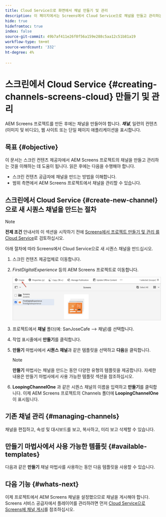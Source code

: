 ```yaml
---
title: Cloud Service으로 화면에서 채널 만들기 및 관리
description: 이 페이지에서는 Screens에서 Cloud Service으로 채널을 만들고 관리하는 방법을 설명합니다.
hide: true
hidefromtoc: true
index: false
source-git-commit: 49b7af411e26f0f56a159e288c5aa12c51b81a19
workflow-type: tm+mt
source-wordcount: '332'
ht-degree: 4%

---
```



# 스크린에서 Cloud Service {#creating-channels-screens-cloud} 만들기 및 관리

AEM Screens 프로젝트를 만든 후에는 채널을 만들어야 합니다.
***채널***, 일련의 컨텐츠(이미지 및 비디오), 웹 사이트 또는 단일 페이지 애플리케이션을 표시합니다.

## 목표 {#objective}

이 문서는 스크린 컨텐츠 제공자에서 AEM Screens 프로젝트의 채널을 만들고 관리하는 것을 이해하는 데 도움이 됩니다. 읽은 후에는 다음을 수행해야 합니다.

* 스크린 컨텐츠 공급자에 채널을 만드는 방법을 이해합니다.
* 범위 측면에서 AEM Screens 프로젝트에서 채널을 관리할 수 있습니다.

## 스크린에서 Cloud Service {#create-new-channel}으로 새 시퀀스 채널을 만드는 절차

>[!NOTE]
>**전제 조건**
>안내서의 이 섹션을 시작하기 전에 [Screens에서 프로젝트 만들기 및 관리 를 Cloud Service](/help/screens-cloud/creating-content/creating-projects-screens-cloud.md)로 검토하십시오.

아래 절차에 따라 Screens에서 Cloud Service으로 새 시퀀스 채널을 만드십시오.

1. 스크린 컨텐츠 제공업체로 이동합니다.

1. *FirstDigitalExperience* 등의 AEM Screens 프로젝트로 이동합니다.

   ![](/help/screens-cloud/assets/create-content/create-channel1.png)

1. 프로젝트에서 **채널** 폴더(예: SanJoseCafe —> 채널)를 선택합니다.
1. 작업 표시줄에서 **만들기**&#x200B;를 클릭합니다.
1. **만들기** 마법사에서 **시퀀스 채널**&#x200B;과 같은 템플릿을 선택하고 **다음**&#x200B;을 클릭합니다.

   >[!NOTE]
   > **만들기** 마법사는 채널을 만드는 동안 다양한 유형의 템플릿을 제공합니다. 자세한 내용은 만들기 마법사에서 사용 가능한 템플릿 섹션을 참조하십시오.

1. **LoopingChannelOne** 과 같은 시퀀스 채널의 이름을 입력하고 **만들기**를 클릭합니다.
이제 AEM Screens 프로젝트의 Channels 폴더에 **LoopingChannelOne**&#x200B;이 표시됩니다.

## 기존 채널 관리 {#managing-channels}

채널을 편집하고, 속성 및 대시보드를 보고, 복사하고, 미리 보고 삭제할 수 있습니다.

## 만들기 마법사에서 사용 가능한 템플릿 {#available-templates}

다음과 같은 **만들기** 채널 마법사를 사용하는 동안 다음 템플릿을 사용할 수 있습니다.

## 다음 기능 {#whats-next}

이제 프로젝트에서 AEM Screens 채널을 설정했으므로 채널을 게시해야 합니다. Screens 서비스 공급자에서 플레이어를 관리하려면 먼저 [Cloud Service으로 Screens에 채널 게시](/help/screens-cloud/creating-content/manage-publish.md)를 참조하십시오.